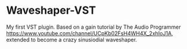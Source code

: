 # Waveshaper-VST
My first VST plugin. Based on a gain tutorial by The Audio Programmer https://www.youtube.com/channel/UCpKb02FsH4WH4X_2xhIoJ1A, extended to become a crazy sinusiodial waveshaper.
